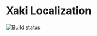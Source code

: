 # Xaki Localization

[![Build status](https://ci.appveyor.com/api/projects/status/d217t6s3py0ce6nn?svg=true)](https://ci.appveyor.com/project/mehalick/xaki)
